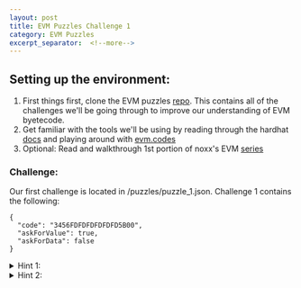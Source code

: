 ```yaml
---
layout: post
title: EVM Puzzles Challenge 1
category: EVM Puzzles
excerpt_separator:  <!--more-->
---
```


## Setting up the environment:

1. First things first, clone the EVM puzzles [repo](https://github.com/fvictorio/evm-puzzles). This contains all of the challenges we'll be going through to improve our understanding of EVM byetecode.
2. Get familiar with the tools we'll be using by reading through the hardhat [docs](https://hardhat.org/getting-started/) and playing around with [evm.codes](https://www.evm.codes)
3. Optional: Read and walkthrough 1st portion of noxx's EVM [series](https://noxx.substack.com/p/evm-deep-dives-the-path-to-shadowy?s=r)

### Challenge:
Our first challenge is located in /puzzles/puzzle_1.json. Challenge 1 contains the following:
```
{
  "code": "3456FDFDFDFDFDFD5B00",
  "askForValue": true,
  "askForData": false
}
```

<details>
<summary> Hint 1:</summary>
<br>
<div markdown="1">
```
The "code" section contains EVM bytecode. 
Try converting that to opcodes.
```
(one way is to drop the bytecode into [evm.codes](https://www.evm.codes/playground)) 
</div>
</details>

<details>
<summary> Hint 2:</summary>
<br>
<div markdown="1">
```
The corresponding EVM opcodes are:

CALLVALUE	
JUMP	
REVERT	
REVERT	
REVERT	
REVERT	
REVERT	
REVERT	
JUMPDEST	
STOP

The goal of this challenge is to not cause a revert.
```
</div>
</details>


<details>
<summary> Hint 3:</summary>
<br>
<div markdown="1">
```
CALLVALUE takes the value of the current call in wei
and places it on top of the stack. 
JUMP takes the value on the top of the stack and moves
the program counter to the offset of that value.


How can we JUMP over the 6 REVERT 
opcodes and land on the JUMPDEST?
```
</div>
</details>

<details>
<summary> Hint 4:</summary>
<br>
<div markdown="1">
```
Each of the opcodes are 1 byte in size
```
</div>
</details>

<details>
<summary> Hint 5:</summary>
<br>
<div markdown="1">
```
CALLVALUE //Offset 0	
JUMP	  //Offset 1
REVERT    //Offset 2	
REVERT    //Offset 3	
REVERT    //Offset 4	
REVERT    //Offset 5	
REVERT    //Offset 6	
REVERT    //Offset 7	
JUMPDEST  //Offset 8
STOP
```
</div>
</details>

<details>
<summary> Solution:</summary>
<br>
<div markdown="1">
```
To solve this level, we just need to pass in a value of 8 
wei, so that CALLVALUE places 8 on the top of the stack 
and JUMP performs a valid jump over the REVERT calls to JUMPDEST.
```
</div>
</details>



